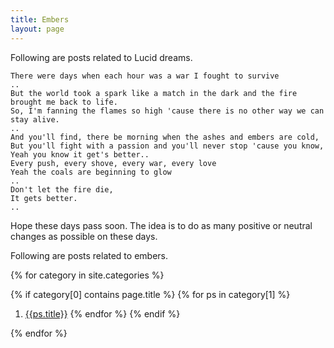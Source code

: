 ```yaml
---
title: Embers
layout: page
---
```


Following are posts related to Lucid dreams.

~~~
There were days when each hour was a war I fought to survive
..
But the world took a spark like a match in the dark and the fire brought me back to life.
So, I'm fanning the flames so high 'cause there is no other way we can stay alive. 
..
And you'll find, there be morning when the ashes and embers are cold,
But you'll fight with a passion and you'll never stop 'cause you know,
Yeah you know it get's better..
Every push, every shove, every war, every love 
Yeah the coals are beginning to glow
..
Don't let the fire die,
It gets better.
..
~~~

Hope these days pass soon. The idea is to do as many positive or neutral changes as possible on these days.

Following are posts related to embers.

{% for category in site.categories %}

{% if category[0] contains page.title %}
{% for ps in category[1] %}
1. [{{ps.title}}]({{site.baseurl}}{{ps.url}}) 
{% endfor %}
{% endif %}
 
{% endfor %}


